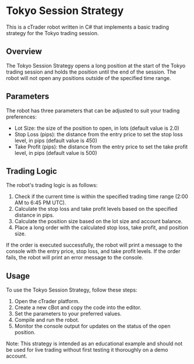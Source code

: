 # Tokyo Session Strategy

This is a cTrader robot written in C# that implements a basic trading strategy for the Tokyo trading session.

## Overview

The Tokyo Session Strategy opens a long position at the start of the Tokyo trading session and holds the position until the end of the session. The robot will not open any positions outside of the specified time range.

## Parameters

The robot has three parameters that can be adjusted to suit your trading preferences:

- Lot Size: the size of the position to open, in lots (default value is 2.0)
- Stop Loss (pips): the distance from the entry price to set the stop loss level, in pips (default value is 450)
- Take Profit (pips): the distance from the entry price to set the take profit level, in pips (default value is 500)

## Trading Logic

The robot's trading logic is as follows:

1. Check if the current time is within the specified trading time range (2:00 AM to 6:45 PM UTC).
2. Calculate the stop loss and take profit levels based on the specified distance in pips.
3. Calculate the position size based on the lot size and account balance.
4. Place a long order with the calculated stop loss, take profit, and position size.

If the order is executed successfully, the robot will print a message to the console with the entry price, stop loss, and take profit levels. If the order fails, the robot will print an error message to the console.

## Usage

To use the Tokyo Session Strategy, follow these steps:

1. Open the cTrader platform.
2. Create a new cBot and copy the code into the editor.
3. Set the parameters to your preferred values.
4. Compile and run the robot.
5. Monitor the console output for updates on the status of the open position.

Note: This strategy is intended as an educational example and should not be used for live trading without first testing it thoroughly on a demo account.
